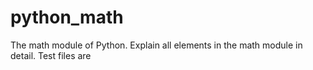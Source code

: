 # python_math
The math module of Python.
Explain all elements in the math module in detail. Test files are 
